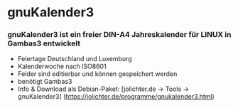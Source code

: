# gnuKalender3
### gnuKalender3 ist ein freier DIN-A4 Jahreskalender für LINUX in Gambas3 entwickelt
- Feiertage Deutschland und Luxemburg
- Kalenderwoche nach ISO8601
- Felder sind editierbar und können gespeichert werden
- benötigt Gambas3
- Info & Download als Debian-Paket: [jolichter.de -> Tools -> gnuKalender3] (https://jolichter.de/programme/gnukalender3.html)
